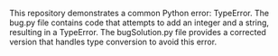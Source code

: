 This repository demonstrates a common Python error: TypeError.  The bug.py file contains code that attempts to add an integer and a string, resulting in a TypeError. The bugSolution.py file provides a corrected version that handles type conversion to avoid this error.